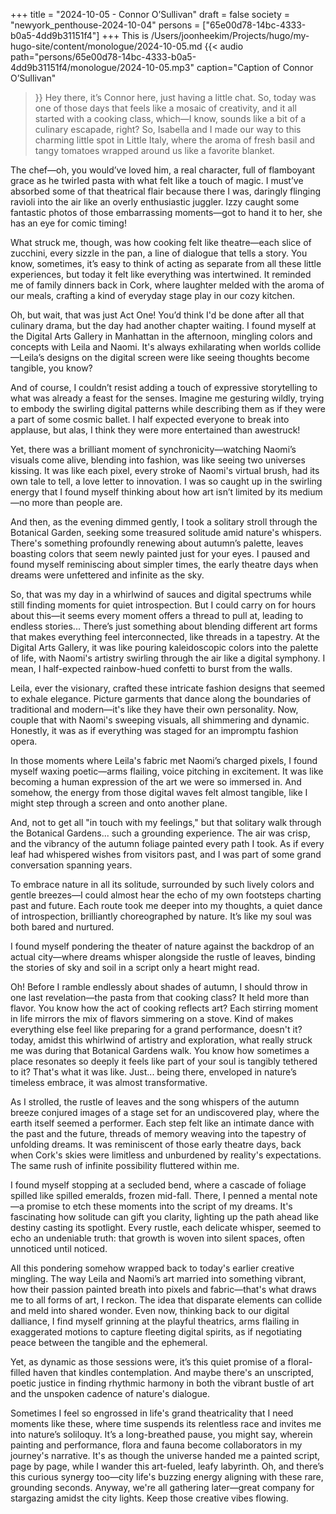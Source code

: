 +++
title = "2024-10-05 - Connor O’Sullivan"
draft = false
society = "newyork_penthouse-2024-10-04"
persons = ["65e00d78-14bc-4333-b0a5-4dd9b31151f4"]
+++
This is /Users/joonheekim/Projects/hugo/my-hugo-site/content/monologue/2024-10-05.md
{{< audio
    path="persons/65e00d78-14bc-4333-b0a5-4dd9b31151f4/monologue/2024-10-05.mp3" 
    caption="Caption of Connor O’Sullivan"
>}}
Hey there, it’s Connor here, just having a little chat.
So, today was one of those days that feels like a mosaic of creativity, and it all started with a cooking class, which—I know, sounds like a bit of a culinary escapade, right? So, Isabella and I made our way to this charming little spot in Little Italy, where the aroma of fresh basil and tangy tomatoes wrapped around us like a favorite blanket.

The chef—oh, you would’ve loved him, a real character, full of flamboyant grace as he twirled pasta with what felt like a touch of magic. I must’ve absorbed some of that theatrical flair because there I was, daringly flinging ravioli into the air like an overly enthusiastic juggler. Izzy caught some fantastic photos of those embarrassing moments—got to hand it to her, she has an eye for comic timing!

What struck me, though, was how cooking felt like theatre—each slice of zucchini, every sizzle in the pan, a line of dialogue that tells a story. You know, sometimes, it’s easy to think of acting as separate from all these little experiences, but today it felt like everything was intertwined. It reminded me of family dinners back in Cork, where laughter melded with the aroma of our meals, crafting a kind of everyday stage play in our cozy kitchen.

Oh, but wait, that was just Act One! You’d think I'd be done after all that culinary drama, but the day had another chapter waiting. I found myself at the Digital Arts Gallery in Manhattan in the afternoon, mingling colors and concepts with Leila and Naomi. It's always exhilarating when worlds collide—Leila’s designs on the digital screen were like seeing thoughts become tangible, you know?

And of course, I couldn’t resist adding a touch of expressive storytelling to what was already a feast for the senses. Imagine me gesturing wildly, trying to embody the swirling digital patterns while describing them as if they were a part of some cosmic ballet. I half expected everyone to break into applause, but alas, I think they were more entertained than awestruck!

Yet, there was a brilliant moment of synchronicity—watching Naomi’s visuals come alive, blending into fashion, was like seeing two universes kissing. It was like each pixel, every stroke of Naomi's virtual brush, had its own tale to tell, a love letter to innovation. I was so caught up in the swirling energy that I found myself thinking about how art isn’t limited by its medium—no more than people are.

And then, as the evening dimmed gently, I took a solitary stroll through the Botanical Garden, seeking some treasured solitude amid nature's whispers. There's something profoundly renewing about autumn’s palette, leaves boasting colors that seem newly painted just for your eyes. I paused and found myself reminiscing about simpler times, the early theatre days when dreams were unfettered and infinite as the sky.

So, that was my day in a whirlwind of sauces and digital spectrums while still finding moments for quiet introspection. But I could carry on for hours about this—it seems every moment offers a thread to pull at, leading to endless stories...
 There’s just something about blending different art forms that makes everything feel interconnected, like threads in a tapestry. At the Digital Arts Gallery, it was like pouring kaleidoscopic colors into the palette of life, with Naomi's artistry swirling through the air like a digital symphony. I mean, I half-expected rainbow-hued confetti to burst from the walls.

Leila, ever the visionary, crafted these intricate fashion designs that seemed to exhale elegance. Picture garments that dance along the boundaries of traditional and modern—it's like they have their own personality. Now, couple that with Naomi's sweeping visuals, all shimmering and dynamic. Honestly, it was as if everything was staged for an impromptu fashion opera.

In those moments where Leila's fabric met Naomi’s charged pixels, I found myself waxing poetic—arms flailing, voice pitching in excitement. It was like becoming a human expression of the art we were so immersed in. And somehow, the energy from those digital waves felt almost tangible, like I might step through a screen and onto another plane.

And, not to get all "in touch with my feelings," but that solitary walk through the Botanical Gardens... such a grounding experience. The air was crisp, and the vibrancy of the autumn foliage painted every path I took. As if every leaf had whispered wishes from visitors past, and I was part of some grand conversation spanning years.

To embrace nature in all its solitude, surrounded by such lively colors and gentle breezes—I could almost hear the echo of my own footsteps charting past and future. Each route took me deeper into my thoughts, a quiet dance of introspection, brilliantly choreographed by nature. It’s like my soul was both bared and nurtured.

I found myself pondering the theater of nature against the backdrop of an actual city—where dreams whisper alongside the rustle of leaves, binding the stories of sky and soil in a script only a heart might read.

Oh! Before I ramble endlessly about shades of autumn, I should throw in one last revelation—the pasta from that cooking class? It held more than flavor. You know how the act of cooking reflects art? Each stirring moment in life mirrors the mix of flavors simmering on a stove. Kind of makes everything else feel like preparing for a grand performance, doesn't it?
 today, amidst this whirlwind of artistry and exploration, what really struck me was during that Botanical Gardens walk. You know how sometimes a place resonates so deeply it feels like part of your soul is tangibly tethered to it? That's what it was like. Just... being there, enveloped in nature’s timeless embrace, it was almost transformative.

As I strolled, the rustle of leaves and the song whispers of the autumn breeze conjured images of a stage set for an undiscovered play, where the earth itself seemed a performer. Each step felt like an intimate dance with the past and the future, threads of memory weaving into the tapestry of unfolding dreams. It was reminiscent of those early theatre days, back when Cork's skies were limitless and unburdened by reality's expectations. The same rush of infinite possibility fluttered within me.

I found myself stopping at a secluded bend, where a cascade of foliage spilled like spilled emeralds, frozen mid-fall. There, I penned a mental note—a promise to etch these moments into the script of my dreams. It's fascinating how solitude can gift you clarity, lighting up the path ahead like destiny casting its spotlight. Every rustle, each delicate whisper, seemed to echo an undeniable truth: that growth is woven into silent spaces, often unnoticed until noticed.

All this pondering somehow wrapped back to today's earlier creative mingling. The way Leila and Naomi’s art married into something vibrant, how their passion painted breath into pixels and fabric—that's what draws me to all forms of art, I reckon. The idea that disparate elements can collide and meld into shared wonder. Even now, thinking back to our digital dalliance, I find myself grinning at the playful theatrics, arms flailing in exaggerated motions to capture fleeting digital spirits, as if negotiating peace between the tangible and the ephemeral.

Yet, as dynamic as those sessions were, it’s this quiet promise of a floral-filled haven that kindles contemplation. And maybe there's an unscripted, poetic justice in finding rhythmic harmony in both the vibrant bustle of art and the unspoken cadence of nature's dialogue.

Sometimes I feel so engrossed in life's grand theatricality that I need moments like these, where time suspends its relentless race and invites me into nature’s soliloquy. It’s a long-breathed pause, you might say, wherein painting and performance, flora and fauna become collaborators in my journey's narrative. It's as though the universe handed me a painted script, page by page, while I wander this art-fueled, leafy labyrinth. Oh, and there’s this curious synergy too—city life's buzzing energy aligning with these rare, grounding seconds.
Anyway, we're all gathering later—great company for stargazing amidst the city lights. Keep those creative vibes flowing.

